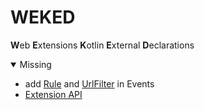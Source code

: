 # WEKED
**W**eb **E**xtensions **K**otlin **E**xternal **D**eclarations


<details open>
<summary>Missing</summary>
<ul>
    <li>add <a href="https://developer.mozilla.org/en-US/docs/Mozilla/Add-ons/WebExtensions/API/events/Rule" target="_blank" rel="developer.mozilla">Rule</a> and <a href="https://developer.mozilla.org/en-US/docs/Mozilla/Add-ons/WebExtensions/API/events/UrlFilter" target="_blank" rel="developer.mozilla">UrlFilter</a> in Events</li>
    <li><a href="https://developer.mozilla.org/en-US/docs/Mozilla/Add-ons/WebExtensions/API/extension">Extension API</a> </li>
</ul>

</details>